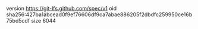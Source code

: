 version https://git-lfs.github.com/spec/v1
oid sha256:427ba1abcead0f9ef76606df9ca7abae886205f2dbdfc259950ce16b75bd5cdf
size 6044
